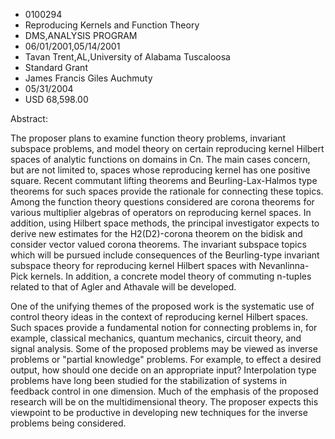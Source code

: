
* 0100294
* Reproducing Kernels and Function Theory
* DMS,ANALYSIS PROGRAM
* 06/01/2001,05/14/2001
* Tavan Trent,AL,University of Alabama Tuscaloosa
* Standard Grant
* James Francis Giles Auchmuty
* 05/31/2004
* USD 68,598.00

Abstract:

The proposer plans to examine function theory problems, invariant subspace
problems, and model theory on certain reproducing kernel Hilbert spaces of
analytic functions on domains in Cn. The main cases concern, but are not limited
to, spaces whose reproducing kernel has one positive square. Recent commutant
lifting theorems and Beurling-Lax-Halmos type theorems for such spaces provide
the rationale for connecting these topics. Among the function theory questions
considered are corona theorems for various multiplier algebras of operators on
reproducing kernel spaces. In addition, using Hilbert space methods, the
principal investigator expects to derive new estimates for the H2(D2)-corona
theorem on the bidisk and consider vector valued corona theorems. The invariant
subspace topics which will be pursued include consequences of the Beurling-type
invariant subspace theory for reproducing kernel Hilbert spaces with Nevanlinna-
Pick kernels. In addition, a concrete model theory of commuting n-tuples related
to that of Agler and Athavale will be developed.

One of the unifying themes of the proposed work is the systematic use of control
theory ideas in the context of reproducing kernel Hilbert spaces. Such spaces
provide a fundamental notion for connecting problems in, for example, classical
mechanics, quantum mechanics, circuit theory, and signal analysis. Some of the
proposed problems may be viewed as inverse problems or "partial knowledge"
problems. For example, to effect a desired output, how should one decide on an
appropriate input? Interpolation type problems have long been studied for the
stabilization of systems in feedback control in one dimension. Much of the
emphasis of the proposed research will be on the multidimensional theory. The
proposer expects this viewpoint to be productive in developing new techniques
for the inverse problems being considered.

